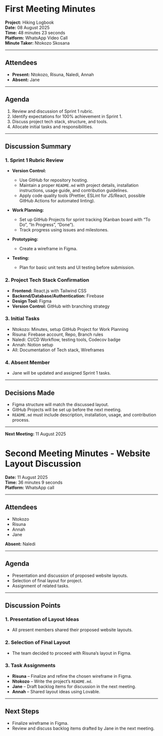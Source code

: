 # First Meeting Minutes 

**Project:** Hiking Logbook  
**Date:** 08 August 2025  
**Time:** 48 minutes 23 seconds  
**Platform:** WhatsApp Video Call  
**Minute Taker:** Ntokozo Skosana  

---

## Attendees  
- **Present:** Ntokozo, Risuna, Naledi, Annah  
- **Absent:** Jane  

---

## Agenda  
1. Review and discussion of Sprint 1 rubric.  
2. Identify expectations for 100% achievement in Sprint 1.  
3. Discuss project tech stack, structure, and tools.  
4. Allocate initial tasks and responsibilities.  

---

## Discussion Summary  

### 1. Sprint 1 Rubric Review  
- **Version Control:**  
  - Use GitHub for repository hosting.  
  - Maintain a proper `README.md` with project details, installation instructions, usage guide, and contribution guidelines.  
  - Apply code quality tools (Prettier, ESLint for JS/React, possible GitHub Actions for automated linting).  

- **Work Planning:**  
  - Set up GitHub Projects for sprint tracking (Kanban board with “To Do”, “In Progress”, “Done”).  
  - Track progress using issues and milestones.  

- **Prototyping:**  
  - Create a wireframe in Figma.  

- **Testing:**  
  - Plan for basic unit tests and UI testing before submission.  

### 2. Project Tech Stack Confirmation  
- **Frontend:** React.js with Tailwind CSS  
- **Backend/Database/Authentication:** Firebase  
- **Design Tool:** Figma  
- **Version Control:** GitHub with branching strategy  

### 3. Initial Tasks  
- Ntokozo: Minutes, setup GitHub Project for Work Planning  
- Risuna: Firebase account, Repo, Branch rules  
- Naledi: CI/CD Workflow, testing tools, Codecov badge  
- Annah: Notion setup  
- All: Documentation of Tech stack, Wireframes  

### 4. Absent Member  
- Jane will be updated and assigned Sprint 1 tasks.  

---

## Decisions Made  
- Figma structure will match the discussed layout.  
- GitHub Projects will be set up before the next meeting.  
- `README.md` must include description, installation, usage, and contribution process.  

---

**Next Meeting:** 11 August 2025  


# Second Meeting Minutes - Website Layout Discussion  

**Date:** 11 August 2025  
**Time:** 36 minutes 9 seconds  
**Platform:** WhatsApp call  

---

## Attendees  
- Ntokozo  
- Risuna  
- Annah  
- Jane  

**Absent:** Naledi  

---

## Agenda  
- Presentation and discussion of proposed website layouts.  
- Selection of final layout for project.  
- Assignment of related tasks.  

---

## Discussion Points  

### 1. Presentation of Layout Ideas  
- All present members shared their proposed website layouts.  

### 2. Selection of Final Layout  
- The team decided to proceed with Risuna’s layout in Figma.  

### 3. Task Assignments  
- **Risuna** – Finalize and refine the chosen wireframe in Figma.  
- **Ntokozo** – Write the project’s `README.md`.  
- **Jane** – Draft backlog items for discussion in the next meeting.  
- **Annah** – Shared layout ideas using Lovable.  

---

## Next Steps  
- Finalize wireframe in Figma.  
- Review and discuss backlog items drafted by Jane in the next meeting.  

